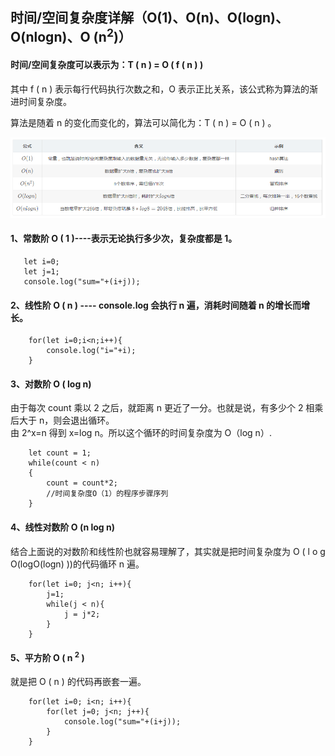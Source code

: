 ## 时间/空间复杂度详解（O(1)、O(n)、O(logn)、O(nlogn)、O (n<sup>2</sup>)）

#### 时间/空间复杂度可以表示为：T ( n ) = O ( f ( n ) )

其中 f ( n ) 表示每行代码执行次数之和，O 表示正比关系，该公式称为算法的渐进时间复杂度。

算法是随着 n 的变化而变化的，算法可以简化为：T ( n ) = O ( n ) 。

![示例](./img/algorithm.png)

#### 1、常数阶 O ( 1 )----表示无论执行多少次，复杂度都是 1。

```看上去消耗时间是3，简化后就是O(1)。
   let i=0;
   let j=1;
   console.log("sum="+(i+j));
```

#### 2、线性阶 O ( n ) ---- console.log 会执行 n 遍，消耗时间随着 n 的增长而增长。

```
    for(let i=0;i<n;i++){
		console.log("i="+i);
	}
```

#### 3、对数阶 O ( log n)

由于每次 count 乘以 2 之后，就距离 n 更近了一分。也就是说，有多少个 2 相乘后大于 n，则会退出循环。  
由 2^x=n 得到 x=log n。所以这个循环的时间复杂度为 O（log n）.

```
    let count = 1;
    while(count < n)
    {
        count = count*2;
        //时间复杂度O（1）的程序步骤序列
    }
```

#### 4、线性对数阶 O (n log n)

结合上面说的对数阶和线性阶也就容易理解了，其实就是把时间复杂度为 O ( l o g O(logO(logn) ))的代码循环 n 遍。

```
    for(let i=0; j<n; i++){
		j=1;
		while(j < n){
   			j = j*2;
   		}
	}
```

#### 5、平方阶 O ( n <sup>2</sup> )

就是把 O ( n ) 的代码再嵌套一遍。

```
    for(let i=0; i<n; i++){
		for(let j=0; j<n; j++){
			console.log("sum="+(i+j));
		}
	}
```
